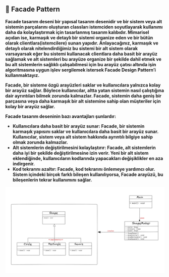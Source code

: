 ## :diamond_shape_with_a_dot_inside: Facade Pattern


**Facade tasarım deseni bir yapısal tasarım desenidir ve bir sistem veya alt sistemin parçalarını oluşturan classları istemciden soyutlayarak kullanımı daha da kolaylaştırmak için tasarlanmış tasarım kalıbıdır. Mimarisel açıdan ise, karmaşık ve detaylı bir sistemi organize eden ve bir bütün olarak clientlara(istemcilere) sunan yapıdır. Anlayacağınız, karmaşık ve detaylı olarak nitelendirdiğimiz bu sistemi bir alt sistem olarak varsayarsak eğer bu sistemi kullanacak clientlara daha basit bir arayüz sağlamak ve alt sistemleri bu arayüze organize bir şekilde dahil etmek ve bu alt sistemlerin sağlıklı çalışabilmesi için bu arayüz çatısı altında işin algoritmasına uygun işlev sergilemek istersek Facade Design Pattern’i kullanmaktayız.**

**Facade, bir sisteme özgü arayüzleri saklar ve kullanıcılara yalnızca kolay bir arayüz sağlar. Böylece kullanıcılar, altta yatan sistemin nasıl çalıştığına dair ayrıntıları bilmek zorunda kalmazlar. Facade, sistemin daha geniş bir parçasına veya daha karmaşık bir alt sistemine sahip olan müşteriler için kolay bir arayüz sağlar.**

**Facade tasarım deseninin bazı avantajları şunlardır:**

- **Kullanıcılara daha basit bir arayüz sunar: Facade, bir sistemin karmaşık yapısını saklar ve kullanıcılara daha basit bir arayüz sunar. Kullanıcılar, sistem veya alt sistem hakkında ayrıntılı bilgiye sahip olmak zorunda kalmazlar.**
- **Alt sistemlerin değiştirilmesini kolaylaştırır: Facade, alt sistemlerin daha iyi bir şekilde değiştirilmesine izin verir. Yeni bir alt sistem eklendiğinde, kullanıcıların kodlarında yapacakları değişiklikler en aza indirgenir.**
- **Kod tekrarını azaltır: Facade, kod tekrarını önlemeye yardımcı olur. Sistem içindeki birçok farklı bileşen kullanılıyorsa, Facade arayüzü, bu bileşenlerin tekrar kullanımını sağlar.**

![](../images/11-Structural-Facade.png)